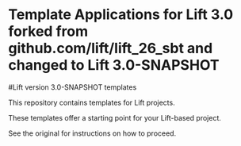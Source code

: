 
Template Applications for Lift 3.0 forked from github.com/lift/lift_26_sbt and changed to Lift 3.0-SNAPSHOT
=======
#Lift version 3.0-SNAPSHOT templates

This repository contains templates for Lift projects.

These templates offer a starting point for your Lift-based project.

See the original for instructions on how to proceed.
